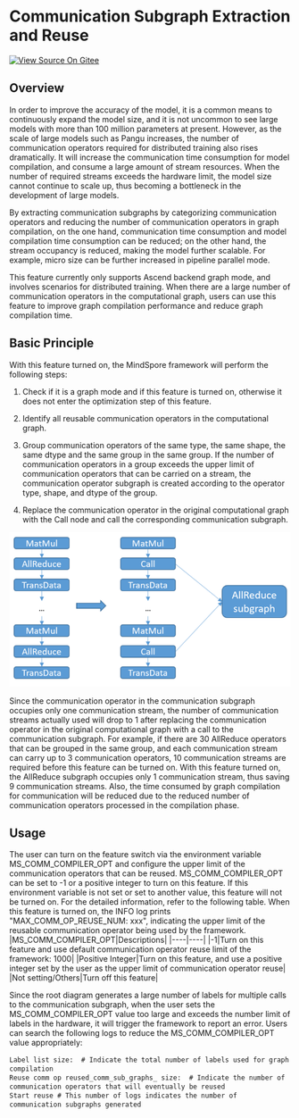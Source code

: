 # Communication Subgraph Extraction and Reuse

[![View Source On Gitee](https://mindspore-website.obs.cn-north-4.myhuaweicloud.com/website-images/r1.11/resource/_static/logo_source_en.png)](https://gitee.com/mindspore/docs/blob/r1.11/tutorials/experts/source_en/parallel/comm_subgraph.md)

## Overview

In order to improve the accuracy of the model, it is a common means to continuously expand the model size, and it is not uncommon to see large models with more than 100 million parameters at present. However, as the scale of large models such as Pangu increases, the number of communication operators required for distributed training also rises dramatically. It will increase the communication time consumption for model compilation, and consume a large amount of stream resources. When the number of required streams exceeds the hardware limit, the model size cannot continue to scale up, thus becoming a bottleneck in the development of large models.

By extracting communication subgraphs by categorizing communication operators and reducing the number of communication operators in graph compilation, on the one hand, communication time consumption and model compilation time consumption can be reduced; on the other hand, the stream occupancy is reduced, making the model further scalable. For example, micro size can be further increased in pipeline parallel mode.

This feature currently only supports Ascend backend graph mode, and involves scenarios for distributed training. When there are a large number of communication operators in the computational graph, users can use this feature to improve graph compilation performance and reduce graph compilation time.

## Basic Principle

With this feature turned on, the MindSpore framework will perform the following steps:

1. Check if it is a graph mode and if this feature is turned on, otherwise it does not enter the optimization step of this feature.

2. Identify all reusable communication operators in the computational graph.

3. Group communication operators of the same type, the same shape, the same dtype and the same group in the same group. If the number of communication operators in a group exceeds the upper limit of communication operators that can be carried on a stream, the communication operator subgraph is created according to the operator type, shape, and dtype of the group.

4. Replace the communication operator in the original computational graph with the Call node and call the corresponding communication subgraph.

![Comm Subgraph Reuse Description](./images/comm_subgraph.png)

Since the communication operator in the communication subgraph occupies only one communication stream, the number of communication streams actually used will drop to 1 after replacing the communication operator in the original computational graph with a call to the communication subgraph. For example, if there are 30 AllReduce operators that can be grouped in the same group, and each communication stream can carry up to 3 communication operators, 10 communication streams are required before this feature can be turned on. With this feature turned on, the AllReduce subgraph occupies only 1 communication stream, thus saving 9 communication streams. Also, the time consumed by graph compilation for communication will be reduced due to the reduced number of communication operators processed in the compilation phase.

## Usage

The user can turn on the feature switch via the environment variable MS_COMM_COMPILER_OPT and configure the upper limit of the communication operators that can be reused. MS_COMM_COMPILER_OPT can be set to -1 or a positive integer to turn on this feature. If this environment variable is not set or set to another value, this feature will not be turned on. For the detailed information, refer to the following table. When this feature is turned on, the INFO log prints "MAX_COMM_OP_REUSE_NUM: xxx", indicating the upper limit of the reusable communication operator being used by the framework.
|MS_COMM_COMPILER_OPT|Descriptions|
|----|----|
|-1|Turn on this feature and use default communication operator reuse limit of the framework: 1000|
|Positive Integer|Turn on this feature, and use a positive integer set by the user as the upper limit of communication operator reuse|
|Not setting/Others|Turn off this feature|

Since the root diagram generates a large number of labels for multiple calls to the communication subgraph, when the user sets the MS_COMM_COMPILER_OPT value too large and exceeds the number limit of labels in the hardware, it will trigger the framework to report an error. Users can search the following logs to reduce the MS_COMM_COMPILER_OPT value appropriately:

```shell
Label list size:  # Indicate the total number of labels used for graph compilation
Reuse comm op reused_comm_sub_graphs_ size:  # Indicate the number of communication operators that will eventually be reused
Start reuse # This number of logs indicates the number of communication subgraphs generated
```
